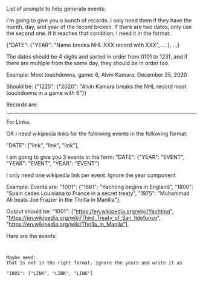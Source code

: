 List of prompts to help generate events:

I'm going to give you a bunch of records. I only need them if they have the month, day, and year of the record broken. If there are two dates, only use the second one. If it reaches that condition, I need it in the format:

{"DATE": {"YEAR": "Name breaks NHL XXX record with XXX", ... }, ...}

The dates should be 4 digits and sorted in order from 0101 to 1231, and if there are multiple from the same day, they should be in order too.

Example:
Most touchdowns, game: 6, Alvin Kamara, December 25, 2020

Should be:
{"1225": {"2020": "Alvin Kamara breaks the NHL record most touchdowns in a game with 6"}}

Records are:

-------------------------------------------------------------------------------------------
For Links:

OK I need wikipedia links for the following events in the following format:

"DATE": ["link", "link", "link"],

I am going to give you 3 events in the form:
"DATE": {"YEAR": "EVENT", "YEAR": "EVENT", "YEAR": "EVENT"}

I only need one wikipedia link per event. Ignore the year component

Example:
Events are:
"1001": {"1661": "Yachting begins in England", "1800": "Spain cedes Louisiana to France in a secret treaty", "1975": "Muhammad Ali beats Joe Frazier in the Thrilla in Manilla"},

Output should be:
"1001": ["https://en.wikipedia.org/wiki/Yachting", "https://en.wikipedia.org/wiki/Third_Treaty_of_San_Ildefonso", "https://en.wikipedia.org/wiki/Thrilla_in_Manila"],

Here are the events:
~~~~~~~~~~~~~~~~~~~~~~~~~~~~~~~~~~~~~~~~~~~~~~~~~~~~~~~~~~~~~~~~~~~~~~~~~~~~~~~~~~~~~~~~~~~~~~~~


Maybe need:
That is not in the right format. Ignore the years and write it as 

"1001": ["LINK", "LINK", "LINK"]
